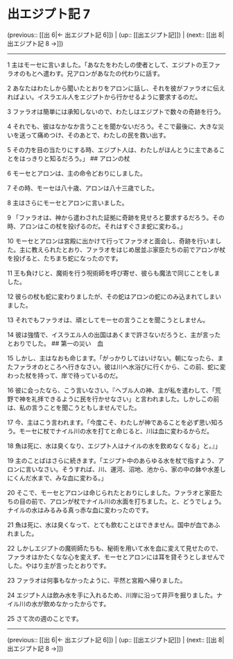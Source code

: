 # 出エジプト記 7

(previous:: [[出 6|← 出エジプト記 6]]) | (up:: [[出エジプト記]]) | (next:: [[出 8|出エジプト記 8 →]])

***




1 
主はモーセに言いました。「あなたをわたしの使者として、エジプトの王ファラオのもとへ遣わす。兄アロンがあなたの代わりに話す。 



2 
あなたはわたしから聞いたとおりをアロンに話し、それを彼がファラオに伝えればよい。イスラエル人をエジプトから行かせるように要求するのだ。 



3 
ファラオは簡単には承知しないので、わたしはエジプトで数々の奇跡を行う。 



4 
それでも、彼はなかなか言うことを聞かないだろう。そこで最後に、大きな災いを送って痛めつけ、そのあとで、わたしの民を救い出す。 



5 
その力を目の当たりにする時、エジプト人は、わたしがほんとうに主であることをはっきりと知るだろう。」 ## アロンの杖 



6 
モーセとアロンは、主の命令どおりにしました。 



7 
その時、モーセは八十歳、アロンは八十三歳でした。 



8 
主はさらにモーセとアロンに言いました。 



9 
「ファラオは、神から遣わされた証拠に奇跡を見せろと要求するだろう。その時、アロンはこの杖を投げるのだ。それはすぐさま蛇に変わる。」 



10 
モーセとアロンは宮殿に出かけて行ってファラオと面会し、奇跡を行いました。主に教えられたとおり、ファラオをはじめ居並ぶ家臣たちの前でアロンが杖を投げると、たちまち蛇になったのです。 



11 
王も負けじと、魔術を行う呪術師を呼び寄せ、彼らも魔法で同じことをしました。 



12 
彼らの杖も蛇に変わりましたが、その蛇はアロンの蛇にのみ込まれてしまいました。 



13 
それでもファラオは、頑としてモーセの言うことを聞こうとしません。 



14 
彼は強情で、イスラエル人の出国はあくまで許さないだろうと、主が言ったとおりでした。 ## 第一の災い　血 



15 
しかし、主はなおも命じます。「がっかりしてはいけない。朝になったら、またファラオのところへ行きなさい。彼は川へ水浴びに行くから、この前、蛇に変わった杖を持って、岸で待っているのだ。 



16 
彼に会ったなら、こう言いなさい。『ヘブル人の神、主が私を遣わして、「荒野で神を礼拝できるように民を行かせなさい」と言われました。しかしこの前は、私の言うことを聞こうともしませんでした。 



17 
今、主はこう言われます。「今度こそ、わたしが神であることを必ず思い知ろう。モーセに杖でナイル川の水を打てと命じると、川は血に変わるからだ。 



18 
魚は死に、水は臭くなり、エジプト人はナイルの水を飲めなくなる」と。』」 



19 
主のことばはさらに続きます。「エジプト中のあらゆる水を杖で指すよう、アロンに言いなさい。そうすれば、川、運河、沼地、池から、家の中の鉢や水差しにくんだ水まで、みな血に変わる。」 



20 
そこで、モーセとアロンは命じられたとおりにしました。ファラオと家臣たちの目の前で、アロンが杖でナイル川の水面を打ちました。と、どうでしょう。ナイルの水はみるみる真っ赤な血に変わったのです。 



21 
魚は死に、水は臭くなって、とても飲むことはできません。国中が血であふれました。 



22 
しかしエジプトの魔術師たちも、秘術を用いて水を血に変えて見せたので、ファラオはかたくなな心を変えず、モーセとアロンには耳を貸そうとしませんでした。やはり主が言ったとおりです。 



23 
ファラオは何事もなかったように、平然と宮殿へ帰りました。 



24 
エジプト人は飲み水を手に入れるため、川岸に沿って井戸を掘りました。ナイル川の水が飲めなかったからです。 



25 
さて次の週のことです。

***

(previous:: [[出 6|← 出エジプト記 6]]) | (up:: [[出エジプト記]]) | (next:: [[出 8|出エジプト記 8 →]])
